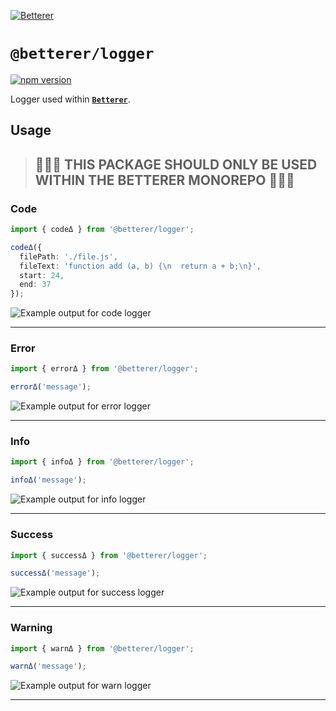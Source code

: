 [![Betterer](https://raw.githubusercontent.com/phenomnomnominal/betterer/master/docs/logo.png)](https://phenomnomnominal.github.io/betterer/)

# `@betterer/logger`

[![npm version](https://img.shields.io/npm/v/@betterer/logger.svg)](https://www.npmjs.com/package/@betterer/logger)

Logger used within [**`Betterer`**](https://github.com/phenomnomnominal/betterer).

## Usage

> ## 🚨🚨🚨 THIS PACKAGE SHOULD ONLY BE USED WITHIN THE BETTERER MONOREPO 🚨🚨🚨

### Code

```typescript
import { codeΔ } from '@betterer/logger';

codeΔ({
  filePath: './file.js',
  fileText: 'function add (a, b) {\n  return a + b;\n}',
  start: 24,
  end: 37
});
```

![Example output for code logger](/packages/logger/images/code.png?raw=true)

---

### Error

```typescript
import { errorΔ } from '@betterer/logger';

errorΔ('message');
```

![Example output for error logger](/packages/logger/images/error.png?raw=true)

---

### Info

```typescript
import { infoΔ } from '@betterer/logger';

infoΔ('message');
```

![Example output for info logger](/packages/logger/images/info.png?raw=true)

---

### Success

```typescript
import { successΔ } from '@betterer/logger';

successΔ('message');
```

![Example output for success logger](/packages/logger/images/success.png?raw=true)

---

### Warning

```typescript
import { warnΔ } from '@betterer/logger';

warnΔ('message');
```

![Example output for warn logger](/packages/logger/images/warn.png?raw=true)

---
